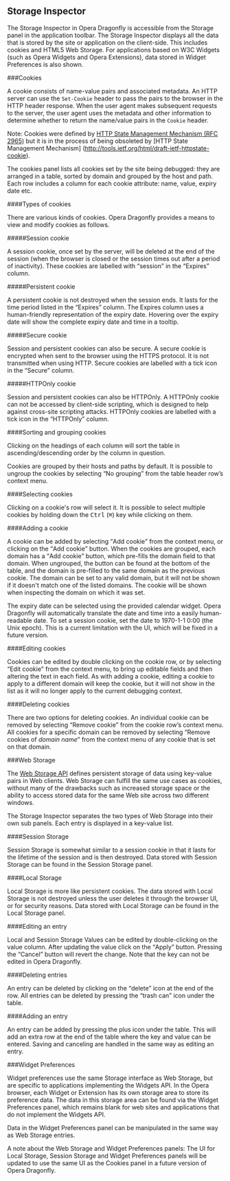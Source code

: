 ## Storage Inspector

The Storage Inspector in Opera Dragonfly is accessible from the Storage panel in the application toolbar. The Storage Inspector displays all the data that is stored by the site or application on the client-side. This includes cookies and HTML5 Web Storage. For applications based on W3C Widgets (such as Opera Widgets and Opera Extensions), data stored in Widget Preferences is also shown.

###Cookies

A cookie consists of name-value pairs and associated metadata. An HTTP server can use the `Set-Cookie` header to pass the pairs to the browser in the HTTP header response. When the user agent makes subsequent requests to the server, the user agent uses the metadata and other information to determine whether to return the name/value pairs in the `Cookie` header. 

Note: Cookies were defined by [HTTP State Management Mechanism (RFC 2965)](http://tools.ietf.org/html/rfc2965) but it is in the process of being obsoleted by [HTTP State Management Mechanism] (http://tools.ietf.org/html/draft-ietf-httpstate-cookie).

The cookies panel lists all cookies set by the site being debugged: they are arranged in a table, sorted by domain and grouped by the host and path. Each row includes a column for each cookie attribute: name, value, expiry date etc. 

####Types of cookies

There are various kinds of cookies. Opera Dragonfly provides a means to view and modify cookies as follows.

#####Session cookie

A session cookie, once set by the server, will be deleted at the end of the session (when the browser is closed or the session times out after a period of inactivity).  These cookies are labelled with <q>session</q> in the <q>Expires</q> column.
   
#####Persistent cookie

A persistent cookie is not destroyed when the session ends. It lasts for the time period listed in the <q>Expires</q> column. The Expires column uses a human-friendly representation of the expiry date. Hovering over the expiry date will show the complete expiry date and time in a tooltip. 

#####Secure cookie

Session and persistent cookies can also be secure. A secure cookie is encrypted when sent to the browser using the HTTPS protocol. It is not transmitted when using HTTP. Secure cookies are labelled with a tick icon in the <q>Secure</q> column.

#####HTTPOnly cookie

Session and persistent cookies can also be HTTPOnly. A HTTPOnly cookie can not be accessed by client-side scripting, which is designed to help against cross-site scripting attacks. HTTPOnly cookies are labelled with a tick icon in the <q>HTTPOnly</q> column.

####Sorting and grouping cookies

Clicking on the headings of each column will sort the table in ascending/descending order by the column in question.

Cookies are grouped by their hosts and paths by default. It is possible to ungroup the cookies by selecting <q>No grouping</q> from the table header row’s context menu.

####Selecting cookies

Clicking on a cookie's row will select it. It is possible to select multiple cookies by holding down the <kbd>Ctrl</kbd> (<kbd>⌘</kbd>) key while clicking on them.  

####Adding a cookie

A cookie can be added by selecting <q>Add cookie</q> from the context menu, or clicking on the <q>Add cookie</q> button. When the cookies are grouped, each domain has a <q>Add cookie</q> button, which pre-fills the domain field to that domain. When ungrouped, the button can be found at the bottom of the table, and the domain is pre-filled to the same domain as the previous cookie. The domain can be set to any valid domain, but it will not be shown if it doesn't match one of the listed domains. The cookie will be shown when inspecting the domain on which it was set.

The expiry date can be selected using the provided calendar widget. Opera Dragonfly will automatically translate the date and time into a easily human-readable date. To set a session cookie, set the date to 1970-1-1 0:00 (the Unix epoch). This is a current limitation with the UI, which will be fixed in a future version.

####Editing cookies

Cookies can be edited by double clicking on the cookie row, or by selecting <q>Edit cookie</q> from the context menu, to bring up editable fields and then altering the text in each field. As with adding a cookie, editing a cookie to apply to a different domain will keep the cookie, but it will not show in the list as it will no longer apply to the current debugging context.

####Deleting cookies

There are two options for deleting cookies. An individual cookie can be removed by selecting <q>Remove cookie</q> from the cookie row’s context menu. All cookies for a specific domain can be removed by selecting <q>Remove cookies of <var>domain name</var></q> from the context menu of any cookie that is set on that domain.

###Web Storage

The [Web Storage API](http://www.w3.org/TR/webstorage/) defines persistent storage of data using key-value pairs in Web clients. Web Storage can fulfill the same use cases as cookies, without many of the drawbacks such as increased storage space or the ability to access stored data for the same Web site across two different windows. 
 
The Storage Inspector separates the two types of Web Storage into their own sub panels. Each entry is displayed in a key-value list. 

####Session Storage

Session Storage is somewhat similar to a session cookie in that it lasts for the lifetime of the session and is then destroyed. Data stored with Session Storage can be found in the Session Storage panel.

####Local Storage

Local Storage is more like persistent cookies. The data stored with Local Storage is not destroyed unless the user deletes it through the browser UI, or for security reasons. Data stored with Local Storage can be found in the Local Storage panel.


####Editing an entry

Local and Session Storage Values can be edited by double-clicking on the value column. After updating the value click on the <q>Apply</q> button. Pressing the <q>Cancel</q> button will revert the change. Note that the key can not be edited in Opera Dragonfly.

####Deleting entries

An entry can be deleted by clicking on the <q>delete</q> icon at the end of the row. All entries can be deleted by pressing the <q>trash can</q> icon under the table.

####Adding an entry 

An entry can be added by pressing the plus icon under the table. This will add an extra row at the end of the table where the key and value can be entered. Saving and canceling are handled in the same way as editing an entry.

###Widget Preferences

Widget preferences use the same Storage interface as Web Storage, but are specific to applications implementing the Widgets API. In the Opera browser, each Widget or Extension has its own storage area to store its preference data. The data in this storage area can be found via the Widget Preferences panel, which remains blank for web sites and applications that do not implement the Widgets API.

Data in the Widget Preferences panel can be manipulated in the same way as Web Storage entries.

A note about the Web Storage and Widget Preferences panels: The UI for Local Storage, Session Storage and Widget Preferences panels will be updated to use the same UI as the Cookies panel in a future version of Opera Dragonfly. 